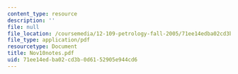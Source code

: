 ```yaml
---
content_type: resource
description: ''
file: null
file_location: /coursemedia/12-109-petrology-fall-2005/71ee14edba02cd3b0d6152905e944cd6_Nov10notes.pdf
file_type: application/pdf
resourcetype: Document
title: Nov10notes.pdf
uid: 71ee14ed-ba02-cd3b-0d61-52905e944cd6
---
```

